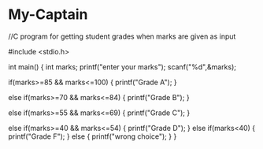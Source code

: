 # My-Captain
//C program for getting student grades when marks
     are given as input


#include <stdio.h>

int main() 
{
 int marks;
 printf("enter your marks");
 scanf("%d",&marks);
 
 if(marks>=85 && marks<=100)
 {
   printf("Grade A");
 }
 
 else if(marks>=70 && marks<=84)
 {
     printf("Grade B");
 }

else if(marks>=55 && marks<=69)
{
    printf("Grade C");
}

else if(marks>=40 && marks<=54)
{
    printf("Grade D");
}
else if(marks<40)
{
   printf("Grade F");
}
else
{
 printf("wrong choice");
}
}


